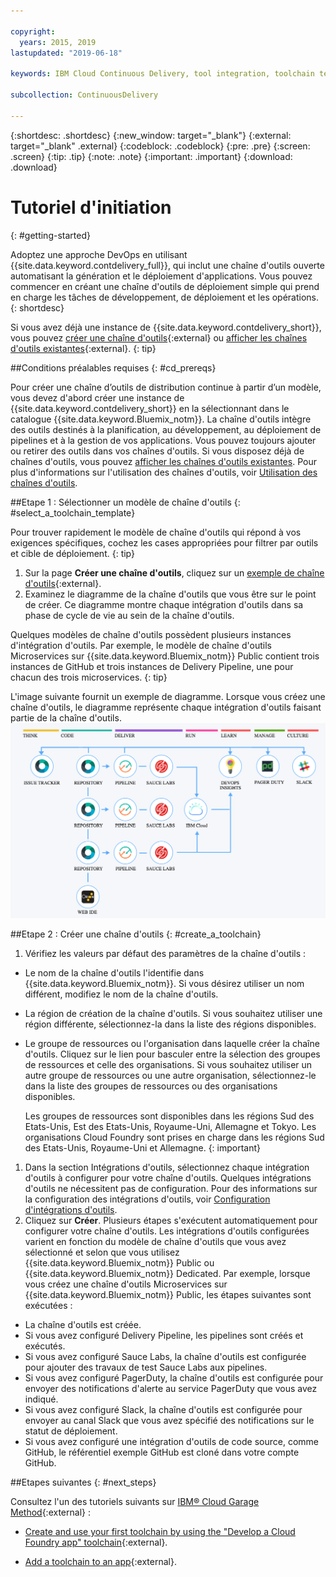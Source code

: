 ```yaml
---

copyright:
  years: 2015, 2019
lastupdated: "2019-06-18"

keywords: IBM Cloud Continuous Delivery, tool integration, toolchain template

subcollection: ContinuousDelivery

---
```


{:shortdesc: .shortdesc}
{:new_window: target="_blank"}
{:external: target="_blank" .external}
{:codeblock: .codeblock}
{:pre: .pre}
{:screen: .screen}
{:tip: .tip}
{:note: .note}
{:important: .important}
{:download: .download}


# Tutoriel d'initiation
{: #getting-started}

Adoptez une approche DevOps en utilisant {{site.data.keyword.contdelivery_full}}, qui inclut une chaîne d'outils ouverte automatisant la génération et le déploiement d'applications. Vous
pouvez commencer en créant une chaîne d'outils de déploiement simple qui prend en charge les tâches de développement, de déploiement et les opérations. 
{: shortdesc}


Si vous avez déjà une instance de {{site.data.keyword.contdelivery_short}}, vous pouvez [créer une chaîne d'outils](https://cloud.ibm.com/devops/create){:external} ou [afficher les chaînes d'outils existantes](https://cloud.ibm.com/devops/toolchains){:external}.
{: tip}


##Conditions préalables requises
{: #cd_prereqs}

Pour créer une chaîne d’outils de distribution continue à partir d’un modèle, vous devez d'abord créer une instance de {{site.data.keyword.contdelivery_short}} en la sélectionnant dans le catalogue {{site.data.keyword.Bluemix_notm}}. La chaîne d'outils intègre des outils destinés à la planification, au développement, au déploiement de pipelines et à la gestion de vos applications. Vous pouvez toujours ajouter ou retirer des outils dans vos chaînes d'outils. Si vous disposez déjà de chaînes d'outils, vous pouvez [afficher les chaînes d'outils existantes](/docs/services/ContinuousDelivery?topic=ContinuousDelivery-toolchains_getting_started#viewing_a_toolchain). Pour plus d'informations sur l'utilisation des chaînes d'outils, voir [Utilisation des chaînes d'outils](/docs/ContinuousDelivery?topic=ContinuousDelivery-toolchains-using).


##Etape 1 : Sélectionner un modèle de chaîne d'outils
{: #select_a_toolchain_template}

Pour trouver rapidement le modèle de chaîne d'outils qui répond à vos exigences spécifiques, cochez les cases appropriées pour filtrer par outils et cible de déploiement.
{: tip}

1. Sur la page **Créer une chaîne d'outils**, cliquez sur un [exemple de chaîne d'outils](https://cloud.ibm.com/devops/create){:external}.
1. Examinez le diagramme de la chaîne d'outils que vous être sur le point de créer. Ce diagramme montre chaque intégration d'outils dans sa phase de cycle de vie au sein de la chaîne d'outils.

 Quelques modèles de chaîne d'outils possèdent plusieurs instances d'intégration d'outils. Par exemple, le modèle de chaîne d'outils Microservices sur {{site.data.keyword.Bluemix_notm}} Public contient trois instances de GitHub et trois instances de Delivery Pipeline, une pour chacun des trois microservices.
 {: tip}

 L'image suivante fournit un exemple de diagramme. Lorsque vous créez une chaîne d'outils, le diagramme représente chaque intégration d'outils faisant partie de la chaîne d'outils. ![Diagramme de chaîne d'outils](images/toolchain_diagram2.png)
 
##Etape 2 : Créer une chaîne d'outils 
{: #create_a_toolchain}
 
1. Vérifiez les valeurs par défaut des paramètres de la chaîne d'outils :

 * Le nom de la chaîne d'outils l'identifie dans {{site.data.keyword.Bluemix_notm}}. Si vous désirez utiliser un nom différent, modifiez le nom de la chaîne d'outils.
 * La région de création de la chaîne d'outils. Si vous souhaitez utiliser une région différente, sélectionnez-la dans la liste des régions disponibles.
 * Le groupe de ressources ou l'organisation dans laquelle créer la chaîne d'outils. Cliquez sur le lien pour basculer entre la sélection des groupes de ressources et celle des organisations. Si vous souhaitez utiliser un autre groupe de ressources ou une autre organisation, sélectionnez-le dans la liste des groupes de ressources ou des organisations disponibles.
 
   Les groupes de ressources sont disponibles dans les régions Sud des Etats-Unis, Est des Etats-Unis, Royaume-Uni, Allemagne et Tokyo. Les organisations Cloud Foundry sont prises en charge dans les régions Sud des Etats-Unis, Royaume-Uni et Allemagne.
   {: important}
 
1. Dans la section Intégrations d'outils, sélectionnez chaque intégration d'outils à configurer pour votre chaîne d'outils. Quelques intégrations d'outils ne nécessitent pas de configuration. Pour des informations sur la configuration des intégrations d'outils, voir [Configuration d'intégrations d'outils](/docs/services/ContinuousDelivery?topic=ContinuousDelivery-integrations).
1. Cliquez sur **Créer**. Plusieurs étapes s'exécutent automatiquement pour configurer votre chaîne d'outils. Les intégrations d'outils configurées varient en fonction du modèle de chaîne d'outils que vous avez sélectionné et selon que vous utilisez {{site.data.keyword.Bluemix_notm}} Public ou {{site.data.keyword.Bluemix_notm}} Dedicated. Par exemple, lorsque vous créez une chaîne d'outils Microservices sur {{site.data.keyword.Bluemix_notm}} Public, les étapes suivantes sont exécutées :

 * La chaîne d'outils est créée.
 * Si vous avez configuré Delivery Pipeline, les pipelines sont créés et exécutés.
 * Si vous avez configuré Sauce Labs, la chaîne d'outils est configurée pour ajouter des travaux de test Sauce Labs aux pipelines.
 * Si vous avez configuré PagerDuty, la chaîne d'outils est configurée pour envoyer des notifications d'alerte au service PagerDuty que vous avez indiqué.
 * Si vous avez configuré Slack, la chaîne d'outils est configurée pour envoyer au canal Slack que vous avez spécifié des notifications sur le statut de déploiement.
 * Si vous avez configuré une intégration d'outils de code source, comme GitHub, le référentiel exemple GitHub est cloné dans votre compte GitHub.

##Etapes suivantes
{: #next_steps}

Consultez l'un des tutoriels suivants sur [IBM&reg; Cloud Garage Method](https://www.ibm.com/cloud/garage){:external} :

  * [Create and use your first toolchain by using the "Develop a Cloud Foundry app" toolchain](https://www.ibm.com/cloud/garage/tutorials/introduce-develop-cloud-foundry-app-toolchain){:external}.

  * [Add a toolchain to an app](https://www.ibm.com/cloud/garage/tutorials/add-a-toolchain-to-an-app?task=2){:external}.
